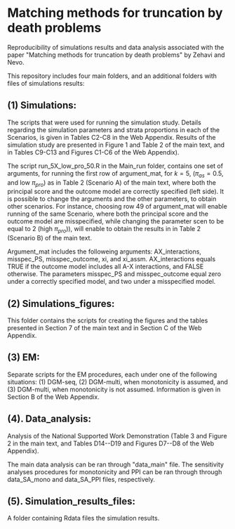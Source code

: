 Matching methods for truncation by death problems
================


Reproducibility of simulations results and data analysis associated with the paper "Matching methods for truncation by death problems" by Zehavi and Nevo.

This repository includes four main folders, and an additional folders with files of simulations results:


(1) Simulations:
-----------------

The scripts that were used for running the simulation study.
Details regarding the simulation parameters and strata proportions in each of the Scenarios, is given in Tables C2-C8 in the Web Appendix.
Results of the simulation study are presented in Figure 1 and Table 2 of the main text, and in Tables C9-C13 and Figures C1-C6 of the Web Appendix).

The script run_5X_low_pro_50.R in the Main_run folder, contains one set of arguments, for running the first row of argument_mat, for $k=5$, $(\pi_{as} = 0.5$, and low $\pi_{pro})$ as in Table 2 (Scenario A) of the main text, where both the principal score and the outcome model are correctly specified (left side).
It is possible to change the arguments and the other parameters, to obtain other scenarios.
For instance, choosing row 49 of argument_mat will enable running of the same Scenario,
where both the principal score and the outcome model are misspecified, 
while changing the parameter scen to be equal to 2 (high $\pi_{pro})$), will enable to obtain the results in in Table 2 (Scenario B) of the main text.

Argument_mat includes the followeing arguments: AX_interactions, misspec_PS, misspec_outcome, xi, and xi_assm. 
AX_interactions equals TRUE if the outcome model includes all A-X interactions, and FALSE otherwise.
The parameters misspec_PS and misspec_outcome equal zero under a correctly specified model,
and two under a misspecified model.


(2) Simulations_figures:
----------------------------------

This folder contains the scripts for creating the figures and the tables presented in Section 7 of the main text and in Section C of the Web Appendix.

(3) EM:
----------------------------------

Separate scripts for the EM procedures, each under one of the following situations: 
(1) DGM-seq, (2) DGM-multi, when monotonicity is assumed, and (3) DGM-multi, when monotonicity is not assumed.
Information is given in Section B of the Web Appendix.


(4). Data_analysis:
----------------------------------

Analysis of the National Supported Work Demonstration (Table 3 and Figure 2 in the main text, and Tables D14--D19 and Figures D7--D8 of the Web Appendix).

The main data analysis can be ran through "data_main" file.
The sensitivity analyses procedures for monotonicity and PPI can be ran through through data_SA_mono and data_SA_PPI files, respectively.


(5). Simulation_results_files:
----------------------------------
A folder containing Rdata files the simulation results.
 









